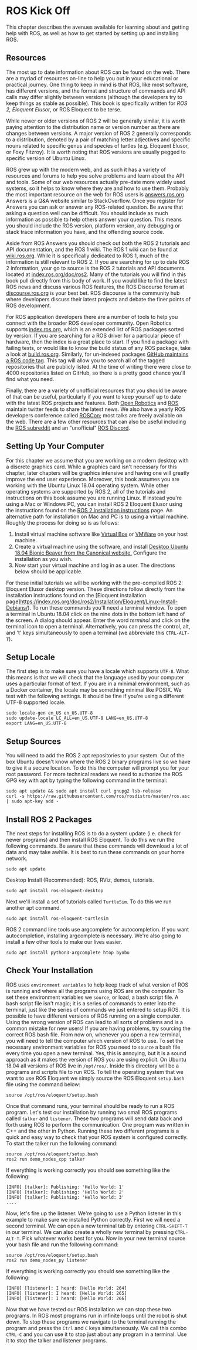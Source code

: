 # ROS Kick Off

This chapter describes the avenues available for learning about and getting help
with ROS, as well as how to get started by setting up and installing ROS.

## Resources

The most up to date information about ROS can be found on the web. There are a
myriad of resources on-line to help you out in your educational or
practical journey. One thing to keep in mind is that ROS, like most software,
has different versions, and the format and structure of commands and API calls
may differ slightly between versions (although the developers try to keep things
as stable as possible). This book is specifically written for _ROS 2, Eloquent
Elusor_, or ROS Eloquent to be terse.

While newer or older versions of ROS 2 will be generally similar, it is worth paying
attention to the distribution name or version number as there are changes between
versions. A major version of ROS 2 generally corresponds to a distribution, denoted by
a pair of matching letter adjectives and specific nouns related to specific genus
and species of turtles (e.g. Eloquent Elusor, or Foxy Fitzroy). It is worth noting
that ROS versions are usually pegged to specific version of Ubuntu Linux.


ROS grew up with the modern web, and as such it has a variety of resources and
forums to help you solve problems and learn about the API and tools. Some of our
web resources actually pre-date more widely used systems, so it helps to know
where they are and how to use them. Probably the most important resource on the
web for ROS users is [answers.ros.org](http://anwers.ros.org). Answers is a Q&A
website similar to StackOverflow. Once you register for Answers you can ask or
answer any ROS-related question. Be aware that asking a question well can be
difficult. You should include as much information as possible to help others
answer your question. This means you should include the ROS version, platform version,
any debugging or stack trace information you have, and the offending source code.

Aside from ROS Answers you should check out both the ROS 2 tutorials and API
documentation, and the ROS 1 wiki. The ROS 1 wiki can be found at
[wiki.ros.org](http://wiki.ros.org/). While it is specifically
dedicated to ROS 1, much of the information is still relevant to ROS 2. If you
are searching for up to date ROS 2 information, your go to source is the ROS 2 tutorials and API documents located at
[index.ros.org/doc/ros2](https://index.ros.org/doc/ros2/). Many of
the tutorials you will find in this book pull directly from this body of
work. If you would like to find the latest ROS news and discuss various ROS
features, the ROS Discourse forum at
[discourse.ros.org](https://discourse.ros.org/) is your best bet. ROS
discourse is the community hub where developers discuss their latest projects
and debate the finer points of ROS development.

For ROS application developers there are a number of tools to help you connect
with the broader ROS developer community. Open Robotics supports
[index.ros.org](https://index.ros.org/), which is an extended list of ROS
packages sorted by version. If you are searching for a ROS driver for a
particular piece of hardware, then the index is a great place to start. If you
find a package with failing tests, or would like to know the build status of any
ROS package, take a look at [build.ros.org](http://build.ros.org/). Similarly, for un-indexed
packages [GitHub maintains a ROS code tag](https://github.com/topics/ros?o=desc&s=updated).
This tag will allow you to search all of the tagged repositories that are publicly listed.
At the time of writing there were close to 4000 repositories listed on GitHub, so there is a
pretty good chance you'll find what you need.


Finally, there are a variety of unofficial resources that you should be aware of
that can be useful, particularly if you want to keep yourself up to date with
the latest ROS projects and features. Both [Open Robotics](https://twitter.com/openroboticsorg) and
[ROS](https://twitter.com/rosorg) maintain  twitter feeds to share the latest
news. We also have a yearly ROS developers conference called
[ROSCon](https://roscon.ros.org/2020/); most talks are freely available
on the web. There are a few other resources that can also be useful including the [ROS subreddit](https://www.reddit.com/r/ROS/)
and an "unofficial" [ROS Discord](https://discord.com/invite/HnVcz5a).

## Setting Up Your Computer

For this chapter we assume that you are working on a modern desktop with a
discrete graphics card. While a graphics card isn't necessary for this chapter,
later chapters will be graphics intensive and having one will greatly improve
the end user experience. Moreover, this book assumes you are working with the
Ubuntu Linux 18.04 operating system. While other operating systems are supported
by ROS 2, all of the tutorials and instructions on this book assume you are
running Linux. If instead you're using a Mac or Windows PC, you can install ROS 2
Eloquent Elusor using the instructions found on the [ROS 2 installation instructions](https://index.ros.org/doc/ros2/Installation/Eloquent/)
page. An alternative path for installation on Mac and PC is to using a virtual
machine. Roughly the process for doing so is as follows:

1. Install virtual machine software like [Virtual
   Box](https://www.virtualbox.org/) or
   [VMWare](https://www.vmware.com/products/workstation-pro.html) on your host
   machine.
1. Create a virtual machine using the software, and install [Desktop Ubuntu 18.04 Bionic
   Beaver from the Canonical website.](https://ubuntu.com/download/desktop)
   Configure the installation as you wish.
1. Now start your virtual machine and log in as a user. The directions below
   should be applicable.

For these initial tutorials we will be working with the pre-compiled ROS 2:
Eloquent Elusor desktop version. These directions follow directly from the
installation instructions found on the [Eloquent installation
page]https://index.ros.org/doc/ros2/Installation/Eloquent/Linux-Install-Debians/). To
run these commands you'll need a terminal window. To open a terminal in Ubuntu
18.04 click on the nine dots in the bottom left hand of the screen. A dialog
should appear. Enter the word _terminal_ and click on the terminal icon to open
a terminal. Alternatively, you can press the control, alt, and 't' keys
simultaneously to open a terminal (we abbreviate this `CTRL-ALT-T`).


## Setup Locale

The first step is to make sure you have a locale which supports `UTF-8`. What this means is that we
will check that the language used by your computer uses a particular format of
text. If you are in a minimal environment, such as a Docker container, the locale may be
something minimal like POSIX. We test with the following settings. It
should be fine if you're using a different UTF-8 supported locale.

``` {.sourceCode .bash}
sudo locale-gen en_US en_US.UTF-8
sudo update-locale LC_ALL=en_US.UTF-8 LANG=en_US.UTF-8
export LANG=en_US.UTF-8
```

## Setup Sources

You will need to add the ROS 2 apt repositories to your system. Out of the box
Ubuntu doesn't know where the ROS 2 binary programs live so we have to give it a
secure location. To do this the computer will prompt you for your root
password. For more technical readers we need to authorize the ROS GPG key with
apt by typing the following command in the terminal:

``` {.sourceCode .bash}
sudo apt update && sudo apt install curl gnupg2 lsb-release
curl -s https://raw.githubusercontent.com/ros/rosdistro/master/ros.asc | sudo apt-key add -
```


## Install ROS 2 Packages

The next steps for installing ROS is to do a system update (i.e. check for newer
programs) and then install ROS Eloquent. To do this we run the following
commands. Be aware that these commands will download a lot of data and may take
awhile. It is best to run these commands on your home network.

``` {.sourceCode .bash}
sudo apt update
```

Desktop Install (Recommended): ROS, RViz, demos, tutorials.

``` {.sourceCode .bash}
sudo apt install ros-eloquent-desktop
```

Next we'll install a set of tutorials called `TurtleSim`. To do this we run
another apt command.

``` {.sourceCode .bash}
sudo apt install ros-eloquent-turtlesim
```

ROS 2 command line tools use argcomplete for autocompletion. If you
want autocompletion, installing argcomplete is necessary. We're also going to
install a few other tools to make our lives easier.

``` {.sourceCode .bash}
sudo apt install python3-argcomplete htop byobu
```

## Check Your Installation

ROS uses `environment variables` to help keep track of what version of ROS is
running and where all the programs using ROS are on the computer. To set
these environment variables we `source`, or load, a bash script file. A bash
script file isn't magic; it is a series of commands to enter into the
terminal, just like the series of commands we just entered to setup ROS. It is
possible to have different versions of ROS running on a single computer. Using
the wrong version of ROS can lead to all sorts of problems and is a common
mistake for new users! If you are having problems, try sourcing the correct ROS
bash file. From now on, whenever you open a new terminal, you will
need to tell the computer which version of ROS to use. To set the necessary
environment variables for ROS you need to `source` a bash file every time you
open a new terminal. Yes, this is annoying, but it is a sound approach as it
makes the version of ROS you are using explicit. On Ubuntu 18.04 all versions of
ROS live in `/opt/ros/`. Inside this directory will be a programs and scripts
file to run ROS. To tell the operating system that we want to use ROS Eloquent
we simply source the ROS Eloquent `setup.bash` file using the command below:


``` {.sourceCode .bash}
source /opt/ros/eloquent/setup.bash
```

Once that command runs, your terminal should be ready to run a ROS program. Let's
test our installation by running two small ROS programs called `talker` and
`listener`. These two programs will send data back and forth using ROS to
perform the communication. One program was written in C++ and the other in
Python. Running these two different programs is a quick and easy way to check
that your ROS system is configured correctly. To start the talker run the following command:

``` {.sourceCode .bash}
source /opt/ros/eloquent/setup.bash
ros2 run demo_nodes_cpp talker
```

If everything is working correctly you should see something like the following:

``` {.sourceCode .bash}
[INFO] [talker]: Publishing: 'Hello World: 1'
[INFO] [talker]: Publishing: 'Hello World: 2'
[INFO] [talker]: Publishing: 'Hello World: 3'
....
```

Now, let's fire up the listener. We're going to use a Python listener in this
example to make sure we installed Python correctly. First we will need a second terminal. We can
open a new terminal tab by entering `CTRL-SHIFT-T` in our terminal. We can also
create a wholly new terminal by pressing `CTRL-ALT-T`. Pick whatever works best
for you. Now in your new terminal source your bash file and run the following
command:


``` {.sourceCode .bash}
source /opt/ros/eloquent/setup.bash
ros2 run demo_nodes_py listener
```

If everything is working correctly you should see something like the following:


``` {.sourceCode .bash}
[INFO] [listener]: I heard: [Hello World: 264]
[INFO] [listener]: I heard: [Hello World: 265]
[INFO] [listener]: I heard: [Hello World: 266]
```

Now that we have tested our ROS installation we can stop these two programs. In
ROS most programs run in infinite loops until the robot is shut down. To stop
these programs we navigate to the terminal running the program and press the
`Ctrl` and `C` keys simultaneously. We call this combo `CTRL-C` and you can use
it to stop just about any program in a terminal. Use it to stop the talker and
listener programs.
